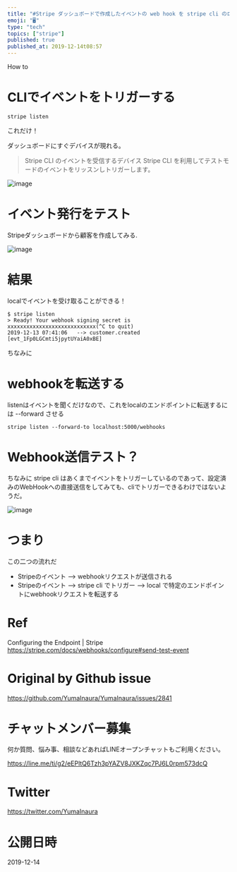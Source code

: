 ```yaml
---
title: "#Stripe ダッシュボードで作成したイベントの web hook を stripe cli のローカル環境で受け取る"
emoji: "🖥"
type: "tech"
topics: ["stripe"]
published: true
published_at: 2019-12-14t08:57
---
```


How to

# CLIでイベントをトリガーする


```
stripe listen
```

これだけ！

ダッシュボードにすぐデバイスが現れる。

>Stripe CLI のイベントを受信するデバイス
>Stripe CLI を利用してテストモードのイベントをリッスンしトリガーします。

![image](https://user-images.githubusercontent.com/13635059/70754881-b3073b80-1d7b-11ea-8535-425fb7c36264.png)

# イベント発行をテスト

Stripeダッシュボードから顧客を作成してみる.

![image](https://user-images.githubusercontent.com/13635059/70754941-d8944500-1d7b-11ea-82f9-610363a645b9.png)

# 結果

localでイベントを受け取ることができる！

```
$ stripe listen
> Ready! Your webhook signing secret is xxxxxxxxxxxxxxxxxxxxxxxxxxxx(^C to quit)
2019-12-13 07:41:06   --> customer.created [evt_1Fp0LGCmti5jpytUYaiA0xBE]
```

ちなみに
# webhookを転送する

listenはイベントを聞くだけなので、これをlocalのエンドポイントに転送するには --forward させる

```
stripe listen --forward-to localhost:5000/webhooks
```

# Webhook送信テスト？

ちなみに stripe cli はあくまでイベントをトリガーしているのであって、設定済みのWebHookへの直接送信をしてみても、cliでトリガーできるわけではないようだ。

![image](https://user-images.githubusercontent.com/13635059/70755101-48a2cb00-1d7c-11ea-9985-6b145f9398c6.png)

# つまり

この二つの流れだ

- Stripeのイベント --> webhookリクエストが送信される 
- Stripeのイベント --> stripe cli でトリガー --> local で特定のエンドポイントにwebhookリクエストを転送する


# Ref

Configuring the Endpoint | Stripe
https://stripe.com/docs/webhooks/configure#send-test-event

# Original by Github issue

https://github.com/YumaInaura/YumaInaura/issues/2841








<!-- Update From Qiita API -->

# チャットメンバー募集


何か質問、悩み事、相談などあればLINEオープンチャットもご利用ください。

https://line.me/ti/g2/eEPltQ6Tzh3pYAZV8JXKZqc7PJ6L0rpm573dcQ





# Twitter


https://twitter.com/YumaInaura


<!-- Update From Qiita API -->



# 公開日時

2019-12-14
